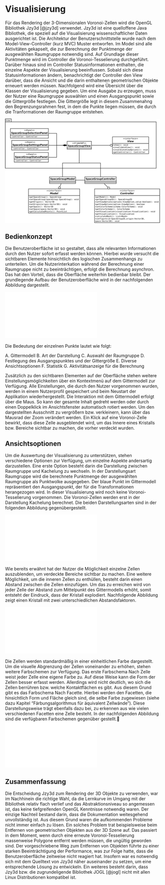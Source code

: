 # Visualisierung

Für das Rendering der 3-Dimensionalen Voronoi-Zellen wird die OpenGL Bibliothek Jzy3d [@jzy3d] verwendet. Jzy3d ist eine quelloffene Java Bibliothek, die speziell auf die Visualisierung wissenschaftlicher Daten ausgerichtet ist.
Die Architektur der Benutzerschnittstelle wurde nach dem Model-View-Controller (kurz MVC) Muster entworfen. Im Model sind alle Aktivitäten gekapselt, die zur Berechnung der Punktmenge der ausgewählten Raumgruppe notwendig sind. Auf Grundlage dieser Punktmenge wird im Controller die Voronoi-Tesselierung durchgeführt. Darüber hinaus sind im Controller Statusinformationen enthalten, die einzelne Aspekte der Visualisierung beeinflussen. Sobald sich diese Statusinformationen ändern, benachrichtigt der Controller den View darüber, dass die Ansicht und die darin enthaltenen geometrischen Objekte erneuert werden müssen.
Nachfolgend wird eine Übersicht über die Klassen der Visualisierung gegeben.
Um eine Ausgabe zu erzeugen, muss der Nutzer eine Raumgruppe auswählen und einen Ausgangspunkt sowie die Gittergröße festlegen. Die Gittergröße legt in diesem Zusammenahng den Begrenzungsrahmen fest, in dem die Punkte liegen müssen, die durch die Tranformationen der Raumgruppe entstehen.

![mvc](img/mvc.png)

## Bedienkonzept

Die Benutzeroberfläche ist so gestaltet, dass alle relevanten Informationen durch den Nutzer sofort erfasst werden können. Hierbei wurde versucht die sichtbaren Elemente hinsichtlich des logischen Zusammenhangs zu unterteilen. Um die Nutzerinterkation während der Berechnung einer Raumgruppe nicht zu beeinträchtigen, erfolgt die Berechnung asynchron. Das hat den Vorteil, dass die Oberfläche weiterhin bedienbar bleibt. Der grundlegende Aufbau der Benutzeroberfläche wird in der nachfolgenden Abbildung dargestellt.

![GUI](img/gui.pdf)

Die Bedeutung der einzelnen Punkte lautet wie folgt:

A. Gittermodell
B. Art der Darstellung
C. Auswahl der Raumgruppe
D. Festlegung des Ausgangspunktes und der Gittergröße
E. Diverse Ansichtsoptionen
F. Statistik
G. Aktivitätsanzeige für die Berechnung

Zusätzlich zu den sichtbaren Elementen auf der Oberfläche stehen weitere Einstellungsmöglichkeiten über ein Kontextmenü auf dem Gittermodell zur Verfügung. Alle Einstellungen, die durch den Nutzer vorgenommen wurden, werden in einem Nutzerprofil gespeichert und beim Neustart der Applikation wiederhergestellt.
Die Interaktion mit dem Gittermodell erfolgt über die Maus. So kann der gesamte Inhalt gedreht werden oder durch einen Doppelklick im Ansichtsfenster automatisch rotiert werden. Um den dargestellten Ausschnitt zu vergrößern bzw. verkleinern, kann über das Mausrad der Zoom verändert werden. Ein Klick auf eine Voronoi-Zelle bewirkt, dass diese Zelle ausgeblendet wird, um das Innere eines Kristalls bzw. Bereiche sichtbar zu machen, die vorher verdeckt wurden.

## Ansichtsoptionen

Um die Auswertung der Visualisierung zu unterstützen, stehen verschiedene Optionen zur Verfügung, um einzelne Aspekte andersartig darzustellen. Eine erste Option besteht darin die Darstellung zwischen Raumgruppe und Kachelung zu wechseln. In der Darstellungsart Raumgruppe wird die berechnete Punktmenge der ausgewählten Raumgruppe als Punktwolke ausgegeben. Der blaue Punkt im Gittermodell repräsentiert den Ausgangspunkt, der für die Transformationen herangezogen wird. In dieser Visualisierung wird noch keine Voronoi-Tesselierung vorgenommen. Die Voronoi-Zellen werden erst in der Darstellung Kachelung berechnet.
Die beiden Darstellungsarten sind in der folgenden Abbildung gegenübergestellt.

![View](img/view.pdf)

Wie bereits erwähnt hat der Nutzer die Möglichkeit einzelne Zellen auszublenden, um verdeckte Bereiche sichtbar zu machen. Eine weitere Möglichkeit, um die inneren Zellen zu enthüllen, besteht darin einen Abstand zwischen die Zellen einzufügen. Um das zu erreichen wird von jeder Zelle der Abstand zum Mittelpunkt des Gittermodells erhöht, somit entsteht der Eindruck, dass der Kristall explodiert.
Nachfolgende Abbildung zeigt einen Kristall mit zwei unterschiedlichen Abstandsfaktoren.

![Explode](img/explode.pdf)

Die Zellen werden standardmäßig in einer einheitlichen Farbe dargestellt. Um die visuelle Abgrenzung der Zellen voneinander zu erhöhen, stehen weitere Farbschemen zur Verfügung. Das erste Farbschema Nach Zelle weist jeder Zelle eine eigene Farbe zu. Auf diese Weise kann die Form der Zellen besser erfasst werden. Allerdings wird nicht deutlich, wo sich die Zellen berrühren bzw. welche Kontaktflächen es gibt. Aus diesem Grund gibt es das Farbschema Nach Facette. Hierbei werden den Facetten, die hinsichtlich Form und Fläche gleich sind, die selbe Farbe zugewiesen (siehe dazu Kapitel “Färbungsalgorithmus für äquivalent Zellwände”). Diese Darstellungsweise trägt ebenfalls dazu bei, zu erkennen aus wie vielen verschiedenen Facetten eine Zelle besteht.
In der nachfolgenden Abbildung sind die verfügbaren Farbschemen gegenüber gestellt.
![Colors](img/colors.pdf)

## Zusammenfassung

Die Entscheidung Jzy3d zum Rendering der 3D Objekte zu verwenden, war im Nachhinein die richtige Wahl, da die Lernkurve im Umgang mit der Bibliothek relativ flach verlief und das Abstraktionsniveau so angemessen ist, das keine tiefgreifenden OpenGL Kenntnisse notwendig waren. Der einzige Nachteil bestand darin, dass die Dokumentation weitesgehend unvollständig ist. Aus diesem Grund waren die aufkommenden Probleme nicht immer einfach zu lösen. Ein solches Problem trat beispielsweise beim Entfernen von geometrischen Objekten aus der 3D Szene auf. Das passiert in dem Moment, wenn durch eine erneute Voronoi-Tesselierung massenweise Polygone entfernt werden müssen, die ungültig geworden sind. Der vorgeschriebene Weg zum Entfernen von Objekten führte zu einer starken Beeinträchtigung der Performance, was zur Folge hatte, dass die Benutzeroberfläche zeitweise nicht reagiert hat. Insofern war es notwendig sich mit dem Quelltext von Jzy3d näher auseinander zu setzen, um eine entsprechende Lösung zu entwickeln. Ein weiteres besteht darin, dass Jzy3d bzw. die zugrundeligende Bibliothek JOGL [@jogl] nicht mit allen Linux Distributionen kompatibel ist.
